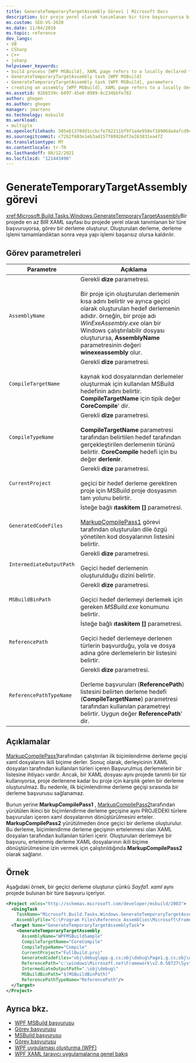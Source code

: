 ```yaml
---
title: GenerateTemporaryTargetAssembly Görevi | Microsoft Docs
description: bir proje yerel olarak tanımlanan bir türe başvuruyorsa bir derleme oluşturmak için MSBuild GenerateTemporaryTargetAssembly görevini kullanın.
ms.custom: SEO-VS-2020
ms.date: 11/04/2016
ms.topic: reference
dev_langs:
- VB
- CSharp
- C++
- jsharp
helpviewer_keywords:
- build process [WPF MSBuild], XAML page refers to a locally declared type
- GenerateTemporaryTargetAssembly task [WPF MSBuild]
- GenerateTemporaryTargetAssembly task [WPF MSBuild], parameters
- creating an assembly [WPF MSBuild], XAML page refers to a locally declared type
ms.assetid: 92b6539c-6897-45e0-8989-0c234bbfe782
author: ghogen
ms.author: ghogen
manager: jmartens
ms.technology: msbuild
ms.workload:
- multiple
ms.openlocfilehash: 505eb1370dd1ccbcfe782211bf9f1a4e958ef10906da4afcd9c1deb3fa4bf0bd
ms.sourcegitcommit: c72b2f603e1eb3a4157f00926df2e263831ea472
ms.translationtype: MT
ms.contentlocale: tr-TR
ms.lasthandoff: 08/12/2021
ms.locfileid: "121443496"
---
```

# <a name="generatetemporarytargetassembly-task"></a>GenerateTemporaryTargetAssembly görevi

<xref:Microsoft.Build.Tasks.Windows.GenerateTemporaryTargetAssembly>Bir projede en az BIR XAML sayfası bu projede yerel olarak tanımlanan bir türe başvuruyorsa, görev bir derleme oluşturur. Oluşturulan derleme, derleme işlemi tamamlandıktan sonra veya yapı işlemi başarısız olursa kaldırılır.

## <a name="task-parameters"></a>Görev parametreleri

| Parametre | Açıklama |
|--------------------------| - |
| `AssemblyName` | Gerekli **dize** parametresi.<br /><br /> Bir proje için oluşturulan derlemenin kısa adını belirtir ve ayrıca geçici olarak oluşturulan hedef derlemenin adıdır. örneğin, bir proje adı *WinExeAssembly.exe* olan bir Windows çalıştırılabilir dosyası oluşturursa, **AssemblyName** parametresinin değeri **winexeassembly** olur. |
| `CompileTargetName` | Gerekli **dize** parametresi.<br /><br /> kaynak kod dosyalarından derlemeler oluşturmak için kullanılan MSBuild hedefinin adını belirtir. **CompileTargetName** için tipik değer **CoreCompile**' dir. |
| `CompileTypeName` | Gerekli **dize** parametresi.<br /><br /> **CompileTargetName** parametresi tarafından belirtilen hedef tarafından gerçekleştirilen derlemenin türünü belirtir. **CoreCompile** hedefi için bu değer **derlenir**. |
| `CurrentProject` | Gerekli **dize** parametresi.<br /><br /> geçici bir hedef derleme gerektiren proje için MSBuild proje dosyasının tam yolunu belirtir. |
| `GeneratedCodeFiles` | İsteğe bağlı **ıtaskitem []** parametresi.<br /><br /> [MarkupCompilePass1](../msbuild/markupcompilepass1-task.md) görevi tarafından oluşturulan dile özgü yönetilen kod dosyalarının listesini belirtir. |
| `IntermediateOutputPath` | Gerekli **dize** parametresi.<br /><br /> Geçici hedef derlemenin oluşturulduğu dizini belirtir. |
| `MSBuildBinPath` | Gerekli **dize** parametresi.<br /><br /> Geçici hedef derlemeyi derlemek için gereken *MSBuild.exe* konumunu belirtir. |
| `ReferencePath` | İsteğe bağlı **ıtaskitem []** parametresi.<br /><br /> Geçici hedef derlemeye derlenen türlerin başvurduğu, yola ve dosya adına göre derlemelerin bir listesini belirtir. |
| `ReferencePathTypeName` | Gerekli **dize** parametresi.<br /><br /> Derleme başvuruları (**ReferencePath**) listesini belirten derleme hedefi (**CompileTargetName**) parametresi tarafından kullanılan parametreyi belirtir. Uygun değer **ReferencePath**' dir. |

## <a name="remarks"></a>Açıklamalar

[MarkupCompilePass1](../msbuild/markupcompilepass1-task.md)tarafından çalıştırılan ilk biçimlendirme derleme geçişi xaml dosyalarını ikili biçime derler. Sonuç olarak, derleyicinin XAML dosyaları tarafından kullanılan türleri içeren Başvurulmuş derlemelerin bir listesine ihtiyacı vardır. Ancak, bir XAML dosyası aynı projede tanımlı bir tür kullanıyorsa, proje derlenene kadar bu proje için karşılık gelen bir derleme oluşturulmaz. Bu nedenle, ilk biçimlendirme derleme geçişi sırasında bir derleme başvurusu sağlanamaz.

Bunun yerine **MarkupCompilePass1** , [MarkupCompilePass2](../msbuild/markupcompilepass2-task.md)tarafından yürütülen ikinci bir biçimlendirme derleme geçişine aynı PROJEDEKI türlere başvuruları içeren xaml dosyalarının dönüştürülmesini erteler. **MarkupCompilePass2** yürütülmeden önce geçici bir derleme oluşturulur. Bu derleme, biçimlendirme derleme geçişinin ertelenmesi olan XAML dosyaları tarafından kullanılan türleri içerir. Oluşturulan derlemeye bir başvuru, ertelenmiş derleme XAML dosyalarının ikili biçime dönüştürülmesine izin vermek için çalıştırıldığında **MarkupCompilePass2** olarak sağlanır.

## <a name="example"></a>Örnek

Aşağıdaki örnek, bir geçici derleme oluşturur çünkü *Sayfa1. xaml* aynı projede bulunan bir türe başvuru içeriyor.

```xml
<Project xmlns="http://schemas.microsoft.com/developer/msbuild/2003">
  <UsingTask
    TaskName="Microsoft.Build.Tasks.Windows.GenerateTemporaryTargetAssembly"
    AssemblyFile="C:\Program Files\Reference Assemblies\Microsoft\Framework\v3.0\PresentationBuildTasks.dll" />
  <Target Name="GenerateTemporaryTargetAssemblyTask">
    <GenerateTemporaryTargetAssembly
      AssemblyName="WPFMSBuildSample"
      CompileTargetName="CoreCompile"
      CompileTypeName="Compile"
      CurrentProject="FullBuild.proj"
      GeneratedCodeFiles="obj\debug\app.g.cs;obj\debug\Page1.g.cs;obj\debug\Page2.g.cs"
      ReferencePath="c:\windows\Microsoft.net\Framework\v2.0.50727\System.dll;C:\Program Files\Reference Assemblies\Microsoft\WinFx\v3.0\PresentationCore.dll;C:\Program Files\Reference Assemblies\Microsoft\WinFx\v3.0\PresentationFramework.dll;C:\Program Files\Reference Assemblies\Microsoft\WinFx\v3.0\WindowsBase.dll"
      IntermediateOutputPath=".\obj\debug\"
      MSBuildBinPath="$(MSBuildBinPath)"
      ReferencePathTypeName="ReferencePath"/>
  </Target>
</Project>
```

## <a name="see-also"></a>Ayrıca bkz.

- [WPF MSBuild başvurusu](../msbuild/wpf-msbuild-reference.md)
- [Görev başvurusu](../msbuild/wpf-msbuild-task-reference.md)
- [MSBuild başvurusu](../msbuild/msbuild-reference.md)
- [Görev başvurusu](../msbuild/msbuild-task-reference.md)
- [WPF uygulaması oluşturma (WPF)](/dotnet/framework/wpf/app-development/building-a-wpf-application-wpf)
- [WPF XAML tarayıcı uygulamalarına genel bakış](/dotnet/framework/wpf/app-development/wpf-xaml-browser-applications-overview)
